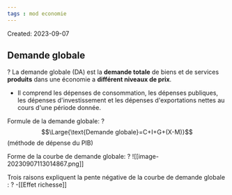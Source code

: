 ```yaml
---
tags : mod economie
---
```

Created: 2023-09-07

## Demande globale 
?
La demande globale (DA) est la **demande totale** de biens et de services **produits** dans une économie a **différent niveaux de prix**. 
- Il comprend les dépenses de consommation, les dépenses publiques, les dépenses d'investissement et les dépenses d'exportations nettes au cours d'une période donnée.

Formule de la demande globale:
?
$$\Large{\text{Demande globale}=C+I+G+(X-M)}$$
(méthode de dépense du PIB)

Forme de la courbe de demande globale:
?
![[image-20230907113014867.png]]


Trois raisons expliquent la pente négative de la courbe de demande globale :
?
-[[Effet richesse]] 